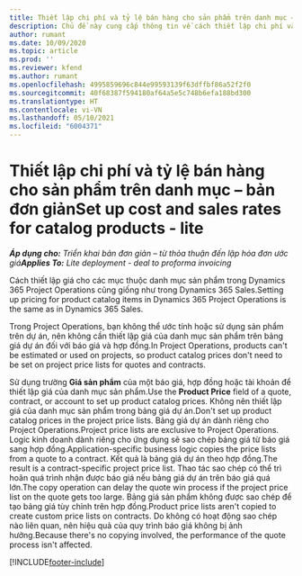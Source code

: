 ```yaml
---
title: Thiết lập chi phí và tỷ lệ bán hàng cho sản phẩm trên danh mục – bản đơn giản
description: Chủ đề này cung cấp thông tin về cách thiết lập chi phí và tỷ lệ bán hàng cho các mặt hàng trong danh mục sản phẩm.
author: rumant
ms.date: 10/09/2020
ms.topic: article
ms.prod: ''
ms.reviewer: kfend
ms.author: rumant
ms.openlocfilehash: 4995859696c844e99593139f63dffbf86a52f2f0
ms.sourcegitcommit: 40f68387f594180af64a5e5c748b6efa188bd300
ms.translationtype: HT
ms.contentlocale: vi-VN
ms.lasthandoff: 05/10/2021
ms.locfileid: "6004371"
---
```

# <a name="set-up-cost-and-sales-rates-for-catalog-products---lite"></a><span data-ttu-id="b32c9-103">Thiết lập chi phí và tỷ lệ bán hàng cho sản phẩm trên danh mục – bản đơn giản</span><span class="sxs-lookup"><span data-stu-id="b32c9-103">Set up cost and sales rates for catalog products - lite</span></span>

<span data-ttu-id="b32c9-104">_**Áp dụng cho:** Triển khai bản đơn giản – từ thỏa thuận đến lập hóa đơn ước giá_</span><span class="sxs-lookup"><span data-stu-id="b32c9-104">_**Applies To:** Lite deployment - deal to proforma invoicing_</span></span>


<span data-ttu-id="b32c9-105">Cách thiết lập giá cho các mục thuộc danh mục sản phẩm trong Dynamics 365 Project Operations cũng giống như trong Dynamics 365 Sales.</span><span class="sxs-lookup"><span data-stu-id="b32c9-105">Setting up pricing for product catalog items in Dynamics 365 Project Operations is the same as in Dynamics 365 Sales.</span></span>

<span data-ttu-id="b32c9-106">Trong Project Operations, bạn không thể ước tính hoặc sử dụng sản phẩm trên dự án, nên không cần thiết lập giá của danh mục sản phẩm trên bảng giá dự án đối với báo giá và hợp đồng.</span><span class="sxs-lookup"><span data-stu-id="b32c9-106">In Project Operations, products can't be estimated or used on projects, so product catalog prices don't need to be set on project price lists for quotes and contracts.</span></span>

<span data-ttu-id="b32c9-107">Sử dụng trường **Giá sản phẩm** của một báo giá, hợp đồng hoặc tài khoản để thiết lập giá của danh mục sản phẩm.</span><span class="sxs-lookup"><span data-stu-id="b32c9-107">Use the **Product Price** field of a quote, contract, or account to set up product catalog prices.</span></span> <span data-ttu-id="b32c9-108">Không nên thiết lập giá của danh mục sản phẩm trong bảng giá dự án.</span><span class="sxs-lookup"><span data-stu-id="b32c9-108">Don't set up product catalog prices in the project price lists.</span></span> <span data-ttu-id="b32c9-109">Bảng giá dự án dành riêng cho Project Operations.</span><span class="sxs-lookup"><span data-stu-id="b32c9-109">Project price lists are exclusive to Project Operations.</span></span> <span data-ttu-id="b32c9-110">Logic kinh doanh dành riêng cho ứng dụng sẽ sao chép bảng giá từ báo giá sang hợp đồng.</span><span class="sxs-lookup"><span data-stu-id="b32c9-110">Application-specific business logic copies the price lists from a quote to a contract.</span></span> <span data-ttu-id="b32c9-111">Kết quả là bảng giá dự án theo hợp đồng.</span><span class="sxs-lookup"><span data-stu-id="b32c9-111">The result is a contract-specific project price list.</span></span> <span data-ttu-id="b32c9-112">Thao tác sao chép có thể trì hoãn quá trình nhận được báo giá nếu bảng giá dự án trên báo giá quá lớn.</span><span class="sxs-lookup"><span data-stu-id="b32c9-112">The copy operation can delay the quote win process if the project price list on the quote gets too large.</span></span> <span data-ttu-id="b32c9-113">Bảng giá sản phẩm không được sao chép để tạo bảng giá tùy chỉnh trên hợp đồng.</span><span class="sxs-lookup"><span data-stu-id="b32c9-113">Product price lists aren't copied to create custom price lists on contracts.</span></span> <span data-ttu-id="b32c9-114">Do không có hoạt động sao chép nào liên quan, nên hiệu quả của quy trình báo giá không bị ảnh hưởng.</span><span class="sxs-lookup"><span data-stu-id="b32c9-114">Because there's no copying involved, the performance of the quote process isn't affected.</span></span>


[!INCLUDE[footer-include](../../includes/footer-banner.md)]